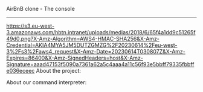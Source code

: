 AirBnB clone - The console
____________________________
https://s3.eu-west-3.amazonaws.com/hbtn.intranet/uploads/medias/2018/6/65f4a1dd9c51265f49d0.png?X-Amz-Algorithm=AWS4-HMAC-SHA256&X-Amz-Credential=AKIA4MYA5JM5DUTZGMZG%2F20230614%2Feu-west-3%2Fs3%2Faws4_request&X-Amz-Date=20230614T030807Z&X-Amz-Expires=86400&X-Amz-SignedHeaders=host&X-Amz-Signature=aaad47153f5090a7361a62a5c4aaa4a11c56f93e5bbff79335fbbffe036eceec
About the project:


About our command interpreter:
